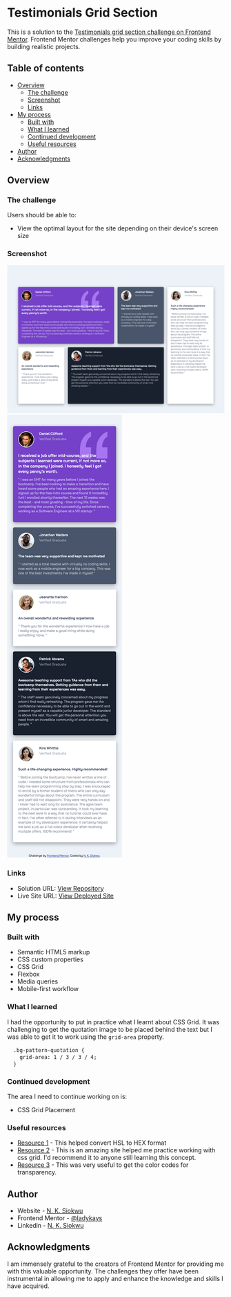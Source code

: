 # Testimonials Grid Section

This is a solution to the [Testimonials grid section challenge on Frontend Mentor](https://www.frontendmentor.io/challenges/testimonials-grid-section-Nnw6J7Un7). Frontend Mentor challenges help you improve your coding skills by building realistic projects. 

## Table of contents

- [Overview](#overview)
  - [The challenge](#the-challenge)
  - [Screenshot](#screenshot)
  - [Links](#links)
- [My process](#my-process)
  - [Built with](#built-with)
  - [What I learned](#what-i-learned)
  - [Continued development](#continued-development)
  - [Useful resources](#useful-resources)
- [Author](#author)
- [Acknowledgments](#acknowledgments)


## Overview

### The challenge

Users should be able to:

- View the optimal layout for the site depending on their device's screen size

### Screenshot

![Desktop screenshot](./images/screenshot-desktop.png)
![Mobile screenshot](./images/screenshot-mobile.png)


### Links

- Solution URL: [View Repository](https://github.com/ladykays/testimonials-grid-section)
- Live Site URL: [View Deployed Site](https://incandescent-chaja-112377.netlify.app)

## My process

### Built with

- Semantic HTML5 markup
- CSS custom properties
- CSS Grid
- Flexbox
- Media queries
- Mobile-first workflow


### What I learned

I had the opportunity to put in practice what I learnt about CSS Grid. It was challenging to get the quotation image to be placed behind the text but I was able to get it to work using the `grid-area` property.
```
  .bg-pattern-quotation {
    grid-area: 1 / 3 / 3 / 4;
  }
```

### Continued development
The area I need to continue working on is: 
* CSS Grid Placement 


### Useful resources

- [Resource 1](https://htmlcolors.com/hsl-to-hex) - This helped convert HSL to HEX format
- [Resource 2](https://yuangela.com/gridgarden/) - This is an amazing site helped me practice working with css grid. I'd recommend it to anyone still learning this concept.
- [Resource 3](https://gist.github.com/lopspower/03fb1cc0ac9f32ef38f4) - This was very useful to get the color codes for transparency.



## Author

- Website - [N. K. Siokwu](https://ladykays.github.io/my-react-portfolio/)
- Frontend Mentor - [@ladykays](https://www.frontendmentor.io/profile/ladykays)
- Linkedin - [N. K. Siokwu](https://www.linkedin.com/in/ndidiamaka-siokwu-67b1a6267/)


## Acknowledgments

I am immensely grateful to the creators of Frontend Mentor for providing me with this valuable opportunity. The challenges they offer have been instrumental in allowing me to apply and enhance the knowledge and skills I have acquired.

